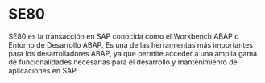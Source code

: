 # SE80
SE80 es la transacción en SAP conocida como el Workbench ABAP o Entorno de Desarrollo ABAP. Es una de las herramientas más importantes para los desarrolladores ABAP, ya que permite acceder a una amplia gama de funcionalidades necesarias para el desarrollo y mantenimiento de aplicaciones en SAP.